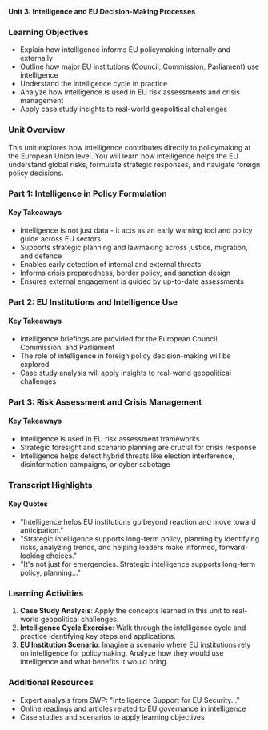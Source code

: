 **Unit 3: Intelligence and EU Decision-Making Processes**

### Learning Objectives

* Explain how intelligence informs EU policymaking internally and externally
* Outline how major EU institutions (Council, Commission, Parliament) use intelligence
* Understand the intelligence cycle in practice
* Analyze how intelligence is used in EU risk assessments and crisis management
* Apply case study insights to real-world geopolitical challenges

### Unit Overview

This unit explores how intelligence contributes directly to policymaking at the European Union level. You will learn how intelligence helps the EU understand global risks, formulate strategic responses, and navigate foreign policy decisions.

### Part 1: Intelligence in Policy Formulation

#### Key Takeaways

* Intelligence is not just data - it acts as an early warning tool and policy guide across EU sectors
* Supports strategic planning and lawmaking across justice, migration, and defence
* Enables early detection of internal and external threats
* Informs crisis preparedness, border policy, and sanction design
* Ensures external engagement is guided by up-to-date assessments

### Part 2: EU Institutions and Intelligence Use

#### Key Takeaways

* Intelligence briefings are provided for the European Council, Commission, and Parliament
* The role of intelligence in foreign policy decision-making will be explored
* Case study analysis will apply insights to real-world geopolitical challenges

### Part 3: Risk Assessment and Crisis Management

#### Key Takeaways

* Intelligence is used in EU risk assessment frameworks
* Strategic foresight and scenario planning are crucial for crisis response
* Intelligence helps detect hybrid threats like election interference, disinformation campaigns, or cyber sabotage

### Transcript Highlights

#### Key Quotes

* "Intelligence helps EU institutions go beyond reaction and move toward anticipation."
* "Strategic intelligence supports long-term policy, planning by identifying risks, analyzing trends, and helping leaders make informed, forward-looking choices."
* "It's not just for emergencies. Strategic intelligence supports long-term policy, planning..."

### Learning Activities

1. **Case Study Analysis**: Apply the concepts learned in this unit to real-world geopolitical challenges.
2. **Intelligence Cycle Exercise**: Walk through the intelligence cycle and practice identifying key steps and applications.
3. **EU Institution Scenario**: Imagine a scenario where EU institutions rely on intelligence for policymaking. Analyze how they would use intelligence and what benefits it would bring.

### Additional Resources

* Expert analysis from SWP: "Intelligence Support for EU Security..."
* Online readings and articles related to EU governance in intelligence
* Case studies and scenarios to apply learning objectives